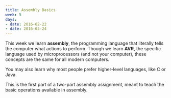 ```yaml
---
title: Assembly Basics
week: 5
days:
- date: 2016-02-22
- date: 2016-02-24
---
```


This week we learn **assembly**, the programming language that literally tells the computer what actions to perform. Though we learn **AVR**, the specific language used by microprocessors (and not your computer), these concepts are the same for all modern computers.

You may also learn why most people prefer higher-level languages, like C or Java. 

This is the first part of a two-part assembly assignment, meant to teach the basic operations available in assembly.
